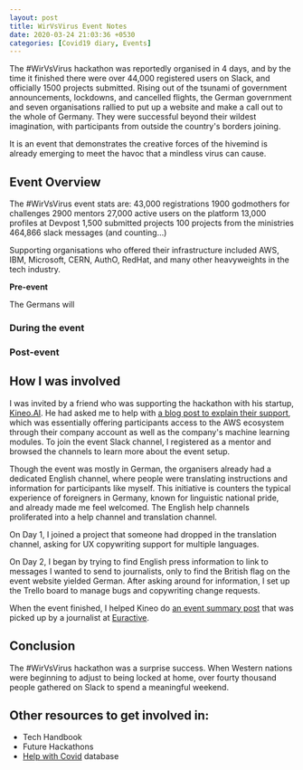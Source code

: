 ```yaml
---
layout: post
title: WirVsVirus Event Notes
date: 2020-03-24 21:03:36 +0530
categories: [Covid19 diary, Events]
---
```


The #WirVsVirus hackathon was reportedly organised in 4 days, and by the time it finished there were over 44,000 registered users on Slack, and officially 1500 projects submitted. Rising out of the tsunami of government announcements, lockdowns, and cancelled flights, the German government and seven organisations rallied to put up a website and make a call out to the whole of Germany. They were successful beyond their wildest imagination, with participants from outside the country's borders joining. 

It is an event that demonstrates the creative forces of the hivemind is already emerging to meet the havoc that a mindless virus can cause.

## Event Overview
The #WirVsVirus event stats are:
43,000 registrations
1900 godmothers for challenges 
2900 mentors
27,000 active users on the platform
13,000 profiles at Devpost
1,500 submitted projects
100 projects from the ministries
464,866 slack messages (and counting...)

Supporting organisations who offered their infrastructure included AWS, IBM, Microsoft, CERN, AuthO, RedHat, and many other heavyweights in the tech industry. 

**Pre-event**

The Germans will 

### During the event

### Post-event

## How I was involved

I was invited by a friend who was supporting the hackathon with his startup, [Kineo.AI](https://kineo.ai). He had asked me to help with [a blog post to explain their support](https://medium.com/kineo-ai/kineo-ai-is-supporting-the-german-governments-wirvsvirus-hackathon-106798943f62), which was essentially offering participants access to the AWS ecosystem through their company account as well as the company's machine learning modules. To join the event Slack channel, I registered as a mentor and browsed the channels to learn more about the event setup. 

Though the event was mostly in German, the organisers already had a dedicated English channel, where people were translating instructions and information for participants like myself. This initiative is counters the typical experience of foreigners in Germany, known for linguistic national pride, and already made me feel welcomed. The English help channels proliferated into a help channel and translation channel. 

On Day 1, I joined a project that someone had dropped in the translation channel, asking for UX copywriting support for multiple languages.

On Day 2, I began by trying to find English press information to link to messages I wanted to send to journalists, only to find the British flag on the event website yielded German. After asking around for information, I set up the Trello board to manage bugs and copywriting change requests.

When the event finished, I helped Kineo do [an event summary post](https://medium.com/kineo-ai/highlights-from-the-epic-wirvsvirus-hackathon-in-germany-530790d41306) that was picked up by a journalist at [Euractive](https://www.euractiv.com/section/digital/news/german-covid19-hackathon-deliver-800-projects/).

## Conclusion
The #WirVsVirus hackathon was a surprise success. When Western nations were beginning to adjust to being locked at home, over fourty thousand people gathered on Slack to spend a meaningful weekend.

## Other resources to get involved in:

- Tech Handbook
- Future Hackathons
- [Help with Covid](https://helpwithcovid.com) database